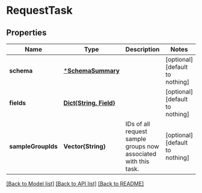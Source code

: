 # RequestTask


## Properties
Name | Type | Description | Notes
------------ | ------------- | ------------- | -------------
**schema** | [***SchemaSummary**](SchemaSummary.md) |  | [optional] [default to nothing]
**fields** | [**Dict{String, Field}**](Field.md) |  | [optional] [default to nothing]
**sampleGroupIds** | **Vector{String}** | IDs of all request sample groups now associated with this task. | [optional] [default to nothing]


[[Back to Model list]](../README.md#models) [[Back to API list]](../README.md#api-endpoints) [[Back to README]](../README.md)


